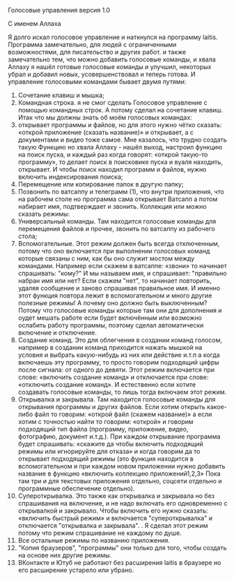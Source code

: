 Голосовые управления версия 1.0

С именем Аллаха

Я долго искал голосовое управление и наткнулся на программу laitis.
Программа замечательно, для людей с ограниченными возможностями, для писательство и других работ. 
и также замечательно тем, что можно добавить голосовые команды, и хвала Аллаху я нашёл готовые голосовые команды и улучшил, 
некоторых убрал и добавил новых, усовершенствовал и теперь готова.
И управление голосовыми командами бывает двумя путями:
1. Сочетание клавиш и мышка;
2. Командная строка.
я не смог сделать Голосовое управление с помощью командных строк. А потому сделал на сочетание клавиш. Итак что мы должны знать об моём голосовых командах:
1. открывает программы и файлов, но для этого нужно чётко сказать: «открой приложение (сказать название)» и открывает, а с документами и видео тоже самое. 
Мне казалось, что трудно создать такую Функцию но хвала Аллаху - нашёл выход, настроил функцию на поиск пуска, и каждый раз когда говорят: «открой такую-то программу», 
то делает поиск в поисковике пуска и вуаля находить, открывает. И чтобы поиск находил программ и файлов, нужно включить индексирования поиска;
2. Перемещение или копирование папок в другую папку;
3. Позвонить по ватсаппу и телеграмм (1), что внутри приложения, что на рабочем столе но программа сама открывает Ватсапп а потом набирает имя, подтверждает и звонить.
Коллекция или можно сказать режимы:
1. Универсальный команды. Там находится голосовые команды для перемещения файлов и прочее, звонить по ватсаппу из рабочего стола;
2. Вспомогательные. Этот режим должен быть всегда отключенным, потому что оно включается при выполнении голосовых команд которые связаны с ним, как бы оно служит мостом между 
командами. 
Например если скажем в ватсаппе: «звони» то начинает спрашивать: "кому?" И мы называем имя, и спрашивает: "правильно набран имя или нет? Если скажем "нет", то начинает повторить,
удаляя сообщение и заново спрашивая правильное имя. И именно этот функция повтора лежит в вспомогательном и много другие полезные режимы! А почему оно должно быть выключенным? 
Потому что голосовые команды которые там они для дополнения и оудет мешать работе если будет включённым или возможно ослабить работу программы, поэтому сделал автоматически включение и отключение.
3. Создание команд. Это для облегчения в создании команд голосом, например в создании команд приходится нажать мышкой на условия и выбрать какую-нибудь из них или действие и.т.п а когда включаешь эту программу, 
то просто говорим подходящий цифры после сигнала: от одного до девяти. Этот режим включается при слове: «включить создание команд» и отключается при слове: «отключить создание команд». И естественно если хотите создавать 
голосовые команды, то лишь тогда включаем этот режим.
4. Открывалка и закрывала. Там находится голосовые команды для открывания программы и других файлов. Если хотим открыть какое-либо файл то говорим: «открой файл (скажем название)» а если хотим с точностью найти то говорим: 
«открой» и говорим подходящий тип файла (программу, приложение, видео, фотографию, документ и.т.д.). При каждом открывание программа будет спрашивать: «скажите да чтобы включить подходящий режимы или игнорируйте для отказа» 
и когда говорим да то открывает подходящий режимы (это функция находится в вспомогательном и при каждом новом приложении нужно добавить название в функцию «включить коллекцию приложений1,2,3» Пока там три и для текстовых приложения 
отдельно, соцсети отдельно и программные обеспечение отдельно).
5. Супероткрывалка. Это также как открывалка и закрывала но без спрашивания на включение, и не надо включать его одновременно с открывалкой и закрывало. Чтобы включить его нужно сказать: «включить быстрый режим» и включается "супероткрывалка"
и отключается "открывалка и закрывала".
. Я сделал этот режим потому
что режим спрашивание не каждому по душе.
6. Все остальные режимы по названию приложения.
7. "Копия браузеров", "программы" они только для того, чтобы создать на основе них другие режимы.
8. ВКонтакте и Ютуб не работают без расширения laitis в браузере но его расширение устарело или убрано.
